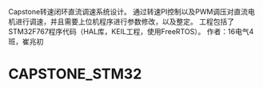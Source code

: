 Capstone转速闭环直流调速系统设计。 通过转速PI控制以及PWM调压对直流电机进行调速，并且需要上位机程序进行参数修改，以及整定。 工程包括了STM32F767程序代码（HAL库，KEIL工程，使用FreeRTOS）。
							 作者：16电气4班，崔兆初
# CAPSTONE_STM32
